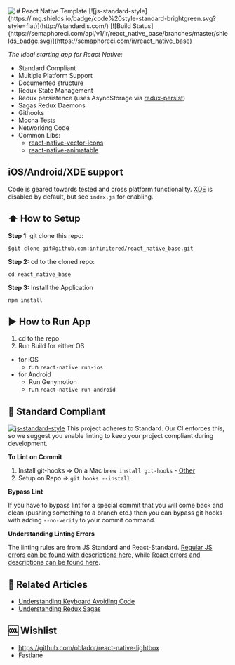<img align=left src="https://raw.githubusercontent.com/infinitered/react_native_base/master/App/Images/ir.png">
#  React Native Template
[![js-standard-style](https://img.shields.io/badge/code%20style-standard-brightgreen.svg?style=flat)](http://standardjs.com/) [![Build Status](https://semaphoreci.com/api/v1/ir/react_native_base/branches/master/shields_badge.svg)](https://semaphoreci.com/ir/react_native_base)

_The ideal starting app for React Native:_
* Standard Compliant
* Multiple Platform Support
* Documented structure
* Redux State Management
* Redux persistence (uses AsyncStorage via [redux-persist](https://github.com/rt2zz/redux-persist))
* Sagas Redux Daemons
* Githooks
* Mocha Tests
* Networking Code
* Common Libs:
  * [react-native-vector-icons](https://github.com/oblador/react-native-vector-icons)
  * [react-native-animatable](https://github.com/oblador/react-native-animatable)

## iOS/Android/XDE support
Code is geared towards tested and cross platform functionality. [XDE](https://exponentjs.com/) is disabled by default, but see `index.js` for enabling.


## :arrow_up: How to Setup

**Step 1:** git clone this repo:
```
$git clone git@github.com:infinitered/react_native_base.git
```
**Step 2:** cd to the cloned repo:
```
cd react_native_base
```
**Step 3:** Install the Application
```
npm install
```

## :arrow_forward: How to Run App

1. cd to the repo
2. Run Build for either OS
  * for iOS
    * run `react-native run-ios`
  * for Android
    * Run Genymotion
    * run `react-native run-android`

## :no_entry_sign: Standard Compliant

[![js-standard-style](https://cdn.rawgit.com/feross/standard/master/badge.svg)](https://github.com/feross/standard)
This project adheres to Standard.  Our CI enforces this, so we suggest you enable linting to keep your project compliant during development.

**To Lint on Commit**

1. Install git-hooks => On a Mac `brew install git-hooks` - [Other](https://github.com/icefox/git-hooks/)
2. Setup on Repo => `git hooks --install`

**Bypass Lint**

If you have to bypass lint for a special commit that you will come back and clean (pushing something to a branch etc.) then you can bypass git hooks with adding `--no-verify` to your commit command.

**Understanding Linting Errors**

The linting rules are from JS Standard and React-Standard.  [Regular JS errors can be found with descriptions here](http://eslint.org/docs/rules/), while [React errors and descriptions can be found here](https://github.com/yannickcr/eslint-plugin-react).

## :open_file_folder: Related Articles
* [Understanding Keyboard Avoiding Code](https://shift.infinite.red/avoiding-the-keyboard-in-react-native-56d05b9a1e81#.s4bzjlc7l)
* [Understanding Redux Sagas](https://shift.infinite.red/using-redux-saga-to-simplify-your-growing-react-native-codebase-2b8036f650de#.2o2rmz888)

## :cool: Wishlist
* https://github.com/oblador/react-native-lightbox
* Fastlane
